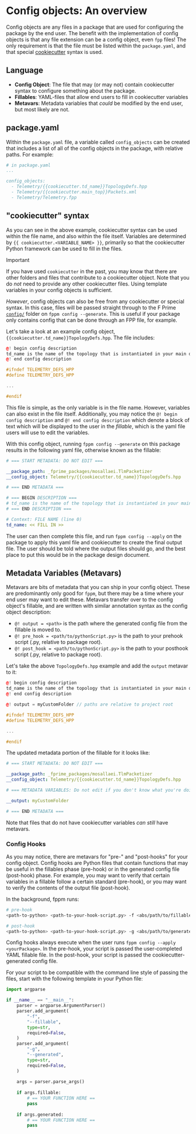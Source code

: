 # Config objects: An overview

Config objects are any files in a package that are used for configuring the package by the end user. The benefit with the implementation of config objects is that any file extension can be a config object, even `fpp` files! The only requirement is that the file must be listed within the `package.yaml`, and that special [cookiecutter](https://cookiecutter.readthedocs.io/en/stable/) syntax is used.

## Language

- **Config Object**: The file that may (or may not) contain cookiecutter syntax to configure something about the package.
- **Fillables**: YAML-files that allow end users to fill in cookiecutter variables
- **Metavars**: Metadata variables that *could* be modified by the end user, but most likely are not.

## package.yaml

Within the `package.yaml` file, a variable called `config_objects` can be created that includes a list of all of the config objects in the package, with relative paths. For example:

```yaml
# in package.yaml
...

config_objects:
  - Telemetry/{{cookiecutter.td_name}}TopologyDefs.hpp
  - Telemetry/{{cookiecutter.main_top}}Packets.xml
  - Telemetry/Telemetry.fpp
```

## "cookiecutter" syntax

As you can see in the above example, cookiecutter syntax can be used within the file name, and also within the file itself. Variables are determined by `{{ cookiecutter.<VARIABLE_NAME> }}`, primarily so that the cookiecutter Python framework can be used to fill in the files.

> [!IMPORTANT]
> If you have used `cookiecutter` in the past, you may know that there are other folders and files that contribute to a cookiecutter object. Note that you do *not* need to provide any other cookiecutter files. Using template variables in your config objects is sufficient.

*However*, config objects can also be free from any cookiecutter or special syntax. In this case, files will be passed straight through to the F Prime [`config/`](https://github.com/nasa/fprime/tree/devel/config) folder on `fppm config --generate`. This is useful if your package only contains config that can be done through an FPP file, for example.

Let's take a look at an example config object, `{{cookiecutter.td_name}}TopologyDefs.hpp`. The file includes:

```cpp
@! begin config description
td_name is the name of the topology that is instantiated in your main deployment.
@! end config description

#ifndef TELEMETRY_DEFS_HPP
#define TELEMETRY_DEFS_HPP

...

#endif
```

This file is simple, as the only variable is in the file name. However, variables can also exist in the file itself. Additionally, you may notice the `@! begin config description` and `@! end config description` which denote a block of text which will be displayed to the user in the *fillable*, which is the yaml file users will use to edit the variables.

With this config object, running `fppm config --generate` on this package results in the following yaml file, otherwise known as the fillable:

```yaml
# === START METADATA: DO NOT EDIT ===

__package_path: _fprime_packages/mosallaei.TlmPacketizer
__config_object: Telemetry/{{cookiecutter.td_name}}TopologyDefs.hpp

# === END METADATA ===

# === BEGIN DESCRIPTION ===
# td_name is the name of the topology that is instantiated in your main deployment.
# === END DESCRIPTION ===

# Context: FILE NAME (line 0)
td_name: << FILL IN >>
```

The user can then complete this file, and run `fppm config --apply` on the package to apply this yaml file and cookiecutter to create the final output file. The user should be told where the output files should go, and the best place to put this would be in the package design document.

## Metadata Variables (Metavars)

Metavars are bits of metadata that you can ship in your config object. These are predominantly only good for `fppm`, but there may be a time where your end user may want to edit these. Metavars transfer over to the config object's fillable, and are written with similar annotation syntax as the config object description:

- `@! output = <path>` is the path where the generated config file from the fillable is moved to.
- `@! pre_hook = <path/to/pythonScript.py>` is the path to your prehook script (.py, relative to package root).
- `@! post_hook = <path/to/pythonScript.py>` is the path to your posthook script (.py, relative to package root).

Let's take the above `TopologyDefs.hpp` example and add the `output` metavar to it:

```cpp
@! begin config description
td_name is the name of the topology that is instantiated in your main deployment.
@! end config description

@! output = myCustomFolder // paths are relative to project root

#ifndef TELEMETRY_DEFS_HPP
#define TELEMETRY_DEFS_HPP

...

#endif
```

The updated metadata portion of the fillable for it looks like:

```yaml
# === START METADATA: DO NOT EDIT ===

__package_path: _fprime_packages/mosallaei.TlmPacketizer
__config_object: Telemetry/{{cookiecutter.td_name}}TopologyDefs.hpp

# === METADATA VARIABLES: Do not edit if you don't know what you're doing! ===

__output: myCustomFolder

# === END METADATA ===
```

Note that files that do not have cookiecutter variables *can still* have metavars.

### Config Hooks

As you may notice, there are metavars for "pre-" and "post-hooks" for your config object. Config hooks are Python files that contain functions that may be useful in the fillables phase (pre-hook) or in the generated config file (post-hook) phase. For example, you may want to verify that certain variables in a fillable follow a certain standard (pre-hook), or you may want to verify the contents of the output file (post-hook).

In the background, fppm runs:

```bash
# pre-hook
<path-to-python> <path-to-your-hook-script.py> -f <abs/path/to/fillable.yaml>

# post-hook
<path-to-python> <path-to-your-hook-script.py> -g <abs/path/to/generated-config-file>
```

Config hooks always execute when the user runs `fppm config --apply <yourPackage>`. In the pre-hook, your script is passed the user-completed YAML fillable file. In the post-hook, your script is passed the cookiecutter-generated config file.

For your script to be compatible with the command line style of passing the files, start with the following template in your Python file:

```py
import argparse

if __name__ == "__main__":
    parser = argparse.ArgumentParser()
    parser.add_argument(
        "-f",
        "--fillable",
        type=str,
        required=False,
    )
    parser.add_argument(
        "-g",
        "--generated",
        type=str,
        required=False,
    )
    
    args = parser.parse_args()
    
    if args.fillable:
        # == YOUR FUNCTION HERE ==
        pass
        
    if args.generated:
        # == YOUR FUNCTION HERE ==
        pass
```